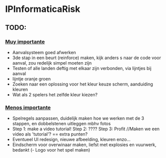 # IPInformaticaRisk

## TODO:

### [__Muy importante__](https://www.youtube.com/watch?v=dQw4w9WgXcQ)
- Aanvalsysteem goed afwerken
- 3de stap in een beurt (reinforce) maken, kijk anders s naar de code voor aanval, zou redelijk simpel moeten zijn
- Testen of alle landen deftig met elkaar zijn verbonden, via lijntjes bij aanval
- lijntje oranje groen
- Zoeken naar een oplossing voor het kleur keuze scherm, aanduiding kleuren
- Wat als 2 spelers het zelfde kleur kiezen?

### [__Menos importante__](https://www.youtube.com/watch?v=dP9Wp6QVbsk)
- Spelregels aanpassen, duidelijk maken hoe we werken met de 3 stappen, en dobbelstenen uitleggen mbhv fotos
- Step 1: make a video tutorial! Step 2: ???? Step 3: Profit 	//Maken we een video als 'tutorial'? == extra punten?
- Eventueel UI redesign, nieuwe afbeelding, kleuren enzo...
- Eindscherm voor overwinaar maken, liefst met explosies en vuurwerk, bedankt
(- Logo voor het spel maken)
